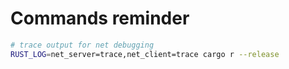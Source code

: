 # Commands reminder

```sh
# trace output for net debugging
RUST_LOG=net_server=trace,net_client=trace cargo r --release
```
